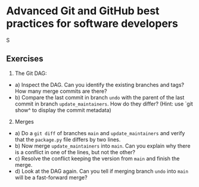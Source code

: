 # Advanced Git and GitHub best practices for software developers
S
## Exercises

1. The Git DAG:
  - a)  Inspect the DAG. Can you identify the existing branches and tags? How many merge commits are there?
  - b)  Compare the last commit in branch `undo` with the parent of the last commit in branch `update_maintainers`. How do they differ? (Hint: use `git show\^ to display the commit metadata)
2. Merges
  - a) Do a `git diff` of branches `main` and `update_maintainers` and verify that the `package.py` file differs by two lines.
  - b) Now merge `update_maintainers` into `main`. Can you explain why there is a conflict in one of the lines, but not the other?
  - c) Resolve the conflict keeping the version from `main` and finish the merge.
  - d) Look at the DAG again. Can you tell if merging branch `undo` into `main` will be a fast-forward merge?
